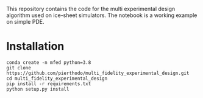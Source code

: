 This repository contains the code for the multi experimental design algorithm used on ice-sheet simulators. The notebook is a working example on simple PDE.

# Installation

```
conda create -n mfed python=3.8
git clone https://github.com/pierthodo/multi_fidelity_experimental_design.git
cd multi_fidelity_experimental_design
pip install -r requirements.txt
python setup.py install 
```

